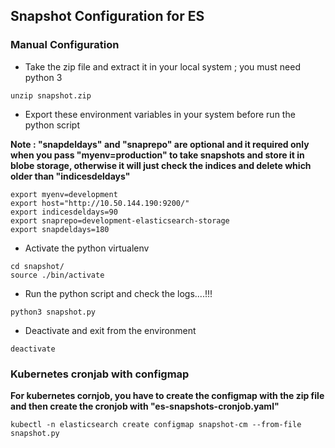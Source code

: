 ## Snapshot Configuration for ES


### Manual Configuration

* Take the zip file and extract it in your local system ; you must need python 3

```
unzip snapshot.zip
```

* Export these environment variables in your system before run the python script

**Note : "snapdeldays" and "snaprepo" are optional and it required only when you pass "myenv=production" to take snapshots and store it in blobe storage, otherwise it will just check the indices and delete which older than "indicesdeldays"**

```
export myenv=development
export host="http://10.50.144.190:9200/"
export indicesdeldays=90
export snaprepo=development-elasticsearch-storage
export snapdeldays=180
```

* Activate the python virtualenv

```
cd snapshot/
source ./bin/activate
```

* Run the python script and check the logs....!!!

```
python3 snapshot.py
```
* Deactivate and exit from the environment

```
deactivate
```

### Kubernetes cronjab with configmap

**For kubernetes cornjob, you have to create the configmap with the zip file and then create the cronjob with "es-snapshots-cronjob.yaml"**

```
kubectl -n elasticsearch create configmap snapshot-cm --from-file snapshot.py
```